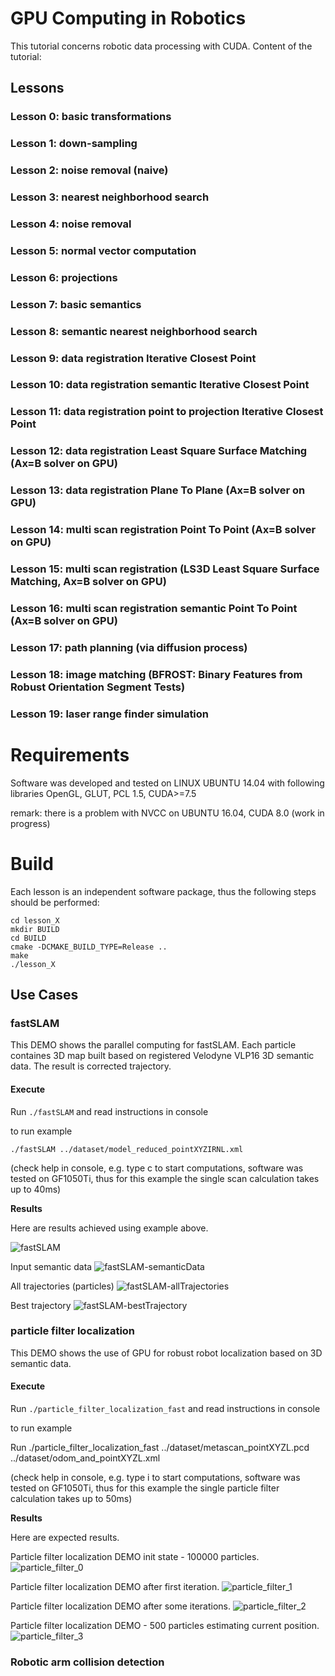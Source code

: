# GPU Computing in Robotics

This tutorial concerns robotic data processing with CUDA. 
Content of the tutorial:

## Lessons

### Lesson 0: basic transformations

### Lesson 1: down-sampling

### Lesson 2: noise removal (naive)

### Lesson 3: nearest neighborhood search

### Lesson 4: noise removal

### Lesson 5: normal vector computation

### Lesson 6: projections

### Lesson 7: basic semantics

### Lesson 8: semantic nearest neighborhood search

### Lesson 9: data registration Iterative Closest Point

### Lesson 10: data registration semantic Iterative Closest Point

### Lesson 11: data registration point to projection Iterative Closest Point

### Lesson 12: data registration Least Square Surface Matching (Ax=B solver on GPU)

### Lesson 13: data registration Plane To Plane (Ax=B solver on GPU)

### Lesson 14: multi scan registration Point To Point (Ax=B solver on GPU)

### Lesson 15: multi scan registration (LS3D Least Square Surface Matching, Ax=B solver on GPU)

### Lesson 16: multi scan registration semantic Point To Point (Ax=B solver on GPU)

### Lesson 17: path planning (via diffusion process)

### Lesson 18: image matching (BFROST: Binary Features from Robust Orientation Segment Tests)

### Lesson 19: laser range finder simulation

# Requirements

Software was developed and tested on LINUX UBUNTU 14.04 with following libraries
OpenGL, GLUT, PCL 1.5, CUDA>=7.5

remark: there is a problem with NVCC on UBUNTU 16.04, CUDA 8.0 (work in progress)

# Build
Each lesson is an independent software package, thus the following steps should be performed:
```
cd lesson_X
mkdir BUILD
cd BUILD
cmake -DCMAKE_BUILD_TYPE=Release ..
make
./lesson_X
```
## Use Cases

### fastSLAM
This DEMO shows the parallel computing for fastSLAM. Each particle containes 3D map built based on registered Velodyne VLP16 3D semantic data. The result is corrected trajectory.

#### Execute

Run `./fastSLAM` and read instructions in console


to run example
```
./fastSLAM ../dataset/model_reduced_pointXYZIRNL.xml
```
(check help in console, e.g. type c to start computations, software was tested on GF1050Ti, thus for this example the single scan calculation takes up to 40ms)

**Results**

Here are results achieved using example above.

![fastSLAM](images/fastSLAM.jpg)

Input semantic data
![fastSLAM-semanticData](images/fastSLAM-semanticData.png)

All trajectories (particles)
![fastSLAM-allTrajectories](images/fastSLAM-allTrajectories.png)

Best trajectory
![fastSLAM-bestTrajectory](images/fastSLAM-bestTrajectory.png)

### particle filter localization
This DEMO shows the use of GPU for robust robot localization based on 3D semantic data.

#### Execute

Run `./particle_filter_localization_fast` and read instructions in console

to run example

Run ./particle_filter_localization_fast ../dataset/metascan_pointXYZL.pcd ../dataset/odom_and_pointXYZL.xml

(check help in console, e.g. type i to start computations, software was tested on GF1050Ti, thus for this example the single particle filter calculation takes up to 50ms)

**Results**

Here are expected results.

Particle filter localization DEMO init state - 100000 particles.
![particle_filter_0](images/particle_filter_0.png)

Particle filter localization DEMO after first iteration.
![particle_filter_1](images/particle_filter_1.png)

Particle filter localization DEMO after some iterations.
![particle_filter_2](images/particle_filter_2.png)

Particle filter localization DEMO - 500 particles estimating current position.
![particle_filter_3](images/particle_filter_3.png)


### Robotic arm collision detection

